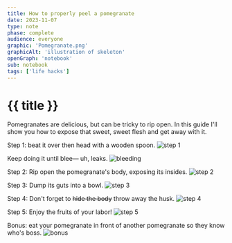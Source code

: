 ```yaml
---
title: How to properly peel a pomegranate 
date: 2023-11-07
type: note
phase: complete
audience: everyone
graphic: 'Pomegranate.png'
graphicAlt: 'illustration of skeleton'
openGraph: 'notebook'
sub: notebook
tags: ['life hacks']
---
```

# {{ title }}

Pomegranates are delicious, but can be tricky to rip open. In this guide I'll show you how to expose that sweet, sweet flesh and get away with it. 

Step 1: beat it over then head with a wooden spoon. 
![step 1](https://fromjason.xyz/img/image_post-step1.jpg)

Keep doing it until blee— uh, leaks. 
![bleeding](https://fromjason.xyz/img/image_post-bleeding.gif)

Step 2: Rip open the pomegranate's body, exposing its insides. 
![step 2](https://fromjason.xyz/img/image_post-step2.jpg)

Step 3: Dump its guts into a bowl. 
![step 3](https://fromjason.xyz/img/image_post-step3.jpg)

Step 4: Don't forget to ~~hide the body~~ throw away the husk. 
![step 4](https://fromjason.xyz/img/image_post-step4.jpg)

Step 5: Enjoy the fruits of your labor!
![step 5](https://fromjason.xyz/img/image_post-step5.jpg)

Bonus: eat your pomegranate in front of another pomegranate so they know who's boss. 
![bonus](https://fromjason.xyz/img/image_post-bonus.jpg)

